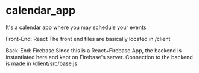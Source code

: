 # calendar_app
It's a calendar app where you may schedule your events

Front-End: React
The front end files are basically located in /client


Back-End: Firebase
Since this is a React+Firebase App, the backend is instantiated here
and kept on Firebase's server. Connection to the backend is made
in /client/src/base.js
